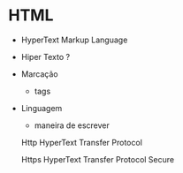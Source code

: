# HTML
- HyperText Markup Language

- Hiper Texto ?
- Marcação
    - tags
- Linguagem
    - maneira de escrever

  Http
  HyperText Transfer Protocol
  
  Https
  HyperText Transfer Protocol Secure 